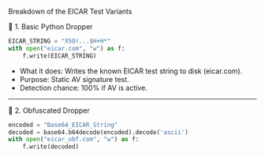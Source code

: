 Breakdown of the EICAR Test Variants


🧱 1. Basic Python Dropper
``` python
EICAR_STRING = "X5O!...$H+H*"
with open("eicar.com", "w") as f:
    f.write(EICAR_STRING)
```

- What it does: Writes the known EICAR test string to disk (eicar.com).
- Purpose: Static AV signature test.
- Detection chance: 100% if AV is active.

---

🧅 2. Obfuscated Dropper
``` python
encoded = "Base64_EICAR_String"
decoded = base64.b64decode(encoded).decode('ascii')
with open("eicar_obf.com", "w") as f:
    f.write(decoded)
```
